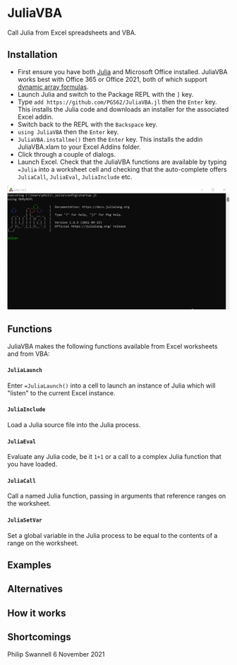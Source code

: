 # JuliaVBA

Call Julia from Excel spreadsheets and VBA.

## Installation

 * First ensure you have both [Julia](https://julialang.org/) and Microsoft Office installed. JuliaVBA works best with Office 365 or Office 2021, both of which support [dynamic array formulas](https://support.microsoft.com/en-us/office/dynamic-array-formulas-and-spilled-array-behavior-205c6b06-03ba-4151-89a1-87a7eb36e531).
 * Launch Julia and switch to the Package REPL with the `]` key.
 * Type `add https://github.com/PGS62/JuliaVBA.jl` then the `Enter` key. This installs the Julia code and downloads an installer for the associated Excel addin.
 * Switch back to the REPL with the `Backspace` key.
 * `using JuliaVBA` then the `Enter` key.
 * `JuliaVBA.installme()` then the `Enter` key. This installs the addin JuliaVBA.xlam to your Excel Addins folder.
 * Click through a couple of dialogs.
 * Launch Excel. Check that the JuliaVBA functions are available by typing `=Julia` into a worksheet cell and checking that the auto-complete offers `JuliaCall`, `JuliaEval`, `JuliaInclude` etc.

![installation](screenshots/installation.gif)

## Functions
JuliaVBA makes the following functions available from Excel worksheets and from VBA:

#### `JuliaLaunch`
Enter `=JuliaLaunch()` into a cell to launch an instance of Julia which will "listen" to the current Excel instance.

#### `JuliaInclude`
Load a Julia source file into the Julia process.

#### `JuliaEval`
Evaluate any Julia code, be it `1+1` or a call to a complex Julia function that you have loaded.

#### `JuliaCall`
Call a named Julia function, passing in arguments that reference ranges on the worksheet.

#### `JuliaSetVar`
Set a global variable in the Julia process to be equal to the contents of a range on the worksheet.

## Examples

## Alternatives

## How it works

## Shortcomings



Philip Swannell
6 November 2021
